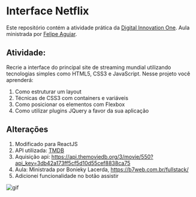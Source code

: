 # Interface Netflix

Este repositório contém a atividade prática da [Digital Innovation One](https://digitalinnovation.one/). Aula ministrada por [Felipe Aguiar](https://github.com/felipeAguiarCode). 

## Atividade: 

Recrie a interface do principal site de streaming mundial utilizando tecnologias simples como HTML5, CSS3 e JavaScript. 
Nesse projeto você aprenderá: 
 1. Como estruturar um layout
 2. Técnicas de CSS3 com containers e variáveis
 3. Como posicionar os elementos com Flexbox
 4. Como utilizar plugins JQuery a favor da sua aplicação

## Alterações
 1. Modificado para ReactJS
 2. API utilizada: [TMDB](https://www.themoviedb.org/?language=pt-BR)
 3. Aquisição api: https://api.themoviedb.org/3/movie/550?api_key=3db42a173ff5cf5d10d55cef8838ca75
 4. Aula: Ministrada por Bonieky Lacerda, https://b7web.com.br/fullstack/
 5. Adicionei funcionalidade no botão assistir



![gif](https://github.com/Maarii72/interface-netflix/blob/main/img/4aa22437-e539-461d-98a4-bc71bb3bf701.gif)
